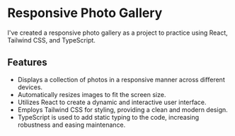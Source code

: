 # Responsive Photo Gallery
I've created a responsive photo gallery as a project to practice using React, Tailwind CSS, and TypeScript.

## Features
- Displays a collection of photos in a responsive manner across different devices.
- Automatically resizes images to fit the screen size.
- Utilizes React to create a dynamic and interactive user interface.
- Employs Tailwind CSS for styling, providing a clean and modern design.
- TypeScript is used to add static typing to the code, increasing robustness and easing maintenance.
